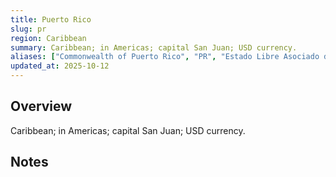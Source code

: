 ```yaml
---
title: Puerto Rico
slug: pr
region: Caribbean
summary: Caribbean; in Americas; capital San Juan; USD currency.
aliases: ["Commonwealth of Puerto Rico", "PR", "Estado Libre Asociado de Puerto Rico"]
updated_at: 2025-10-12
---
```


## Overview

Caribbean; in Americas; capital San Juan; USD currency.

## Notes

<!-- Add your first note below -->
